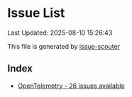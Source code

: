 # Issue List

Last Updated: 2025-08-10 15:26:43

This file is generated by [issue-scouter](https://github.com/ymtdzzz/issue-scouter)

## Index

- [OpenTelemetry - 26 issues available](./issues/OpenTelemetry.md)
